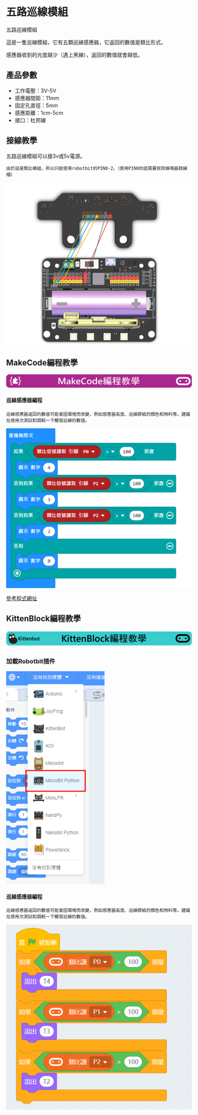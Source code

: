 # 五路巡線模組

五路巡線模組



這是一隻巡線模組，它有五顆巡線感應器，它返回的數值是類比形式。

感應器收到的光度越少（遇上黑線），返回的數值就會越低。

## 產品參數

- 工作電壓：3V-5V
- 感應器間距：11mm
- 固定孔直徑：5mm
- 感應距離：1cm-5cm
- 接口：杜邦線

## 接線教學

五路巡線模組可以接3v或5v電源。

    由於這是類比模組，所以只能使用robotbit的PIN0-2。（使用PIN0的話需要拔除蜂鳴器跳線帽）

![](./images/line_wire.png)

## MakeCode編程教學

![](./PWmodules/images/mcbanner.png)

#### 巡線感應器編程

    巡線感應器返回的數值可能會因環境而改變，例如感應器高度、巡線膠紙的顏色和物料等。建議在使用次測試和調較一下觸發巡線的數值。

![](./images/line_code.png)

[參考程式網址](https://makecode.microbit.org/_c7rXpLY791Cw)

## KittenBlock編程教學

![](./PWmodules/images/kbbanner.png)

### 加載Robotbit插件

![](./images/addRB.png)

#### 巡線感應器編程

    巡線感應器返回的數值可能會因環境而改變，例如感應器高度、巡線膠紙的顏色和物料等。建議在使用次測試和調較一下觸發巡線的數值。

![](./images/line_code2.png)